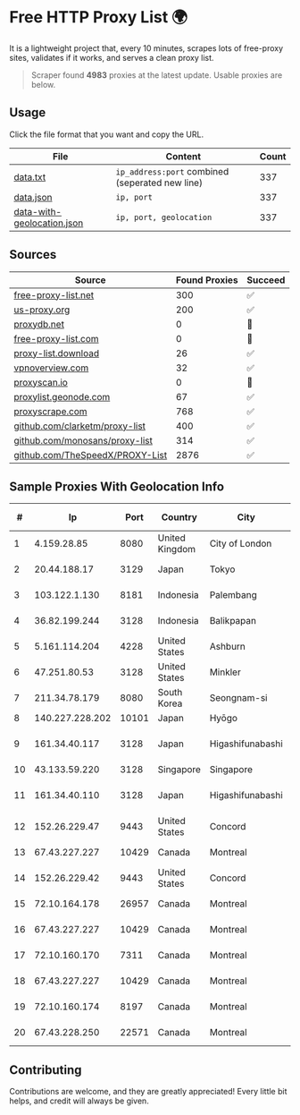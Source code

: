 
# Free HTTP Proxy List 🌍

It is a lightweight project that, every 10 minutes, scrapes lots of free-proxy sites, validates if it works, and serves a clean proxy list.


> Scraper found **4983** proxies at the latest update. Usable proxies are below.

## Usage

Click the file format that you want and copy the URL.


|File|Content|Count|
|----|-------|-----|
|[data.txt](https://raw.githubusercontent.com/themiralay/Proxy-List-World/master/data.txt)|`ip_address:port` combined (seperated new line)|337|
|[data.json](https://raw.githubusercontent.com/themiralay/Proxy-List-World/master/data.json)|`ip, port`|337|
|[data-with-geolocation.json](https://raw.githubusercontent.com/themiralay/Proxy-List-World/master/data-with-geolocation.json)|`ip, port, geolocation`|337|

## Sources

|Source|Found Proxies|Succeed|
|------|-------------|-------|
|[free-proxy-list.net](https://free-proxy-list.net)|300|✅|
|[us-proxy.org](https://www.us-proxy.org)|200|✅|
|[proxydb.net](http://proxydb.net)|0|🚫|
|[free-proxy-list.com](https://free-proxy-list.com/?page=&port=&type%5B%5D=http&type%5B%5D=https&up_time=0&search=Search)|0|🚫|
|[proxy-list.download](https://www.proxy-list.download/HTTP)|26|✅|
|[vpnoverview.com](https://vpnoverview.com/privacy/anonymous-browsing/free-proxy-servers)|32|✅|
|[proxyscan.io](https://www.proxyscan.io)|0|🚫|
|[proxylist.geonode.com](https://proxylist.geonode.com/api/proxy-list?limit=300&page=1&sort_by=lastChecked&sort_type=desc&protocols=http,https)|67|✅|
|[proxyscrape.com](https://api.proxyscrape.com/v2/?request=displayproxies&protocol=http&timeout=10000&country=all&ssl=all&anonymity=all)|768|✅|
|[github.com/clarketm/proxy-list](https://raw.githubusercontent.com/clarketm/proxy-list/master/proxy-list-raw.txt)|400|✅|
|[github.com/monosans/proxy-list](https://raw.githubusercontent.com/monosans/proxy-list/main/proxies/http.txt)|314|✅|
|[github.com/TheSpeedX/PROXY-List](https://raw.githubusercontent.com/TheSpeedX/PROXY-List/master/http.txt)|2876|✅|


## Sample Proxies With Geolocation Info

|#|Ip|Port|Country|City|Internet Service Provider|
|-|--|----|-------|----|-------------------------|
|1|4.159.28.85|8080|United Kingdom|City of London|Microsoft Corporation|
|2|20.44.188.17|3129|Japan|Tokyo|Microsoft Corporation|
|3|103.122.1.130|8181|Indonesia|Palembang|PT. Java Digital Nusantara|
|4|36.82.199.244|3128|Indonesia|Balikpapan|PT. TELKOM INDONESIA|
|5|5.161.114.204|4228|United States|Ashburn|Hetzner Online GmbH|
|6|47.251.80.53|3128|United States|Minkler|Alibaba Cloud LLC|
|7|211.34.78.179|8080|South Korea|Seongnam-si|Korea Telecom|
|8|140.227.228.202|10101|Japan|Hyōgo|InfoSphere|
|9|161.34.40.117|3128|Japan|Higashifunabashi|NTT PC Communications, Inc.|
|10|43.133.59.220|3128|Singapore|Singapore|Aceville Pte.ltd|
|11|161.34.40.110|3128|Japan|Higashifunabashi|NTT PC Communications, Inc.|
|12|152.26.229.47|9443|United States|Concord|MCNC|
|13|67.43.227.227|10429|Canada|Montreal|GloboTech Communications|
|14|152.26.229.42|9443|United States|Concord|MCNC|
|15|72.10.164.178|26957|Canada|Montreal|GloboTech Communications|
|16|67.43.227.227|10429|Canada|Montreal|GloboTech Communications|
|17|72.10.160.170|7311|Canada|Montreal|GloboTech Communications|
|18|67.43.227.227|10429|Canada|Montreal|GloboTech Communications|
|19|72.10.160.174|8197|Canada|Montreal|GloboTech Communications|
|20|67.43.228.250|22571|Canada|Montreal|GloboTech Communications|



## Contributing

Contributions are welcome, and they are greatly appreciated! Every
little bit helps, and credit will always be given.

